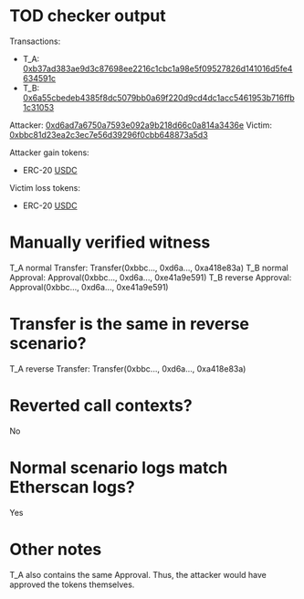 # TOD checker output

Transactions:
- T_A: [0xb37ad383ae9d3c87698ee2216c1cbc1a98e5f09527826d141016d5fe4634591c](https://etherscan.io/tx/0xb37ad383ae9d3c87698ee2216c1cbc1a98e5f09527826d141016d5fe4634591c)
- T_B: [0x6a55cbedeb4385f8dc5079bb0a69f220d9cd4dc1acc5461953b716ffb1c31053](https://etherscan.io/tx/0x6a55cbedeb4385f8dc5079bb0a69f220d9cd4dc1acc5461953b716ffb1c31053)


Attacker: [0xd6ad7a6750a7593e092a9b218d66c0a814a3436e](https://etherscan.io/address/0xd6ad7a6750a7593e092a9b218d66c0a814a3436e)
Victim: [0xbbc81d23ea2c3ec7e56d39296f0cbb648873a5d3](https://etherscan.io/address/0xbbc81d23ea2c3ec7e56d39296f0cbb648873a5d3)

Attacker gain tokens:
- ERC-20 [USDC](https://etherscan.io/token/0xa0b86991c6218b36c1d19d4a2e9eb0ce3606eb48)

Victim loss tokens:
- ERC-20 [USDC](https://etherscan.io/token/0xa0b86991c6218b36c1d19d4a2e9eb0ce3606eb48)

# Manually verified witness

T_A normal Transfer: Transfer(0xbbc..., 0xd6a..., 0xa418e83a)
T_B normal Approval: Approval(0xbbc..., 0xd6a..., 0xe41a9e591)
T_B reverse Approval: Approval(0xbbc..., 0xd6a..., 0xe41a9e591)

# Transfer is the same in reverse scenario?

T_A reverse Transfer: Transfer(0xbbc..., 0xd6a..., 0xa418e83a)

# Reverted call contexts?

No

# Normal scenario logs match Etherscan logs?

Yes

# Other notes

T_A also contains the same Approval. Thus, the attacker would have approved the tokens themselves.